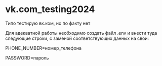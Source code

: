 # vk.com_testing2024
Типо тестирую вк.ком, но по факту нет

Для адекватной работы необходимо создать файл .env и внести туда следующие строки, с заменой соответствующих данных на свои:

PHONE_NUMBER=номер_телефона

PASSWORD=пароль